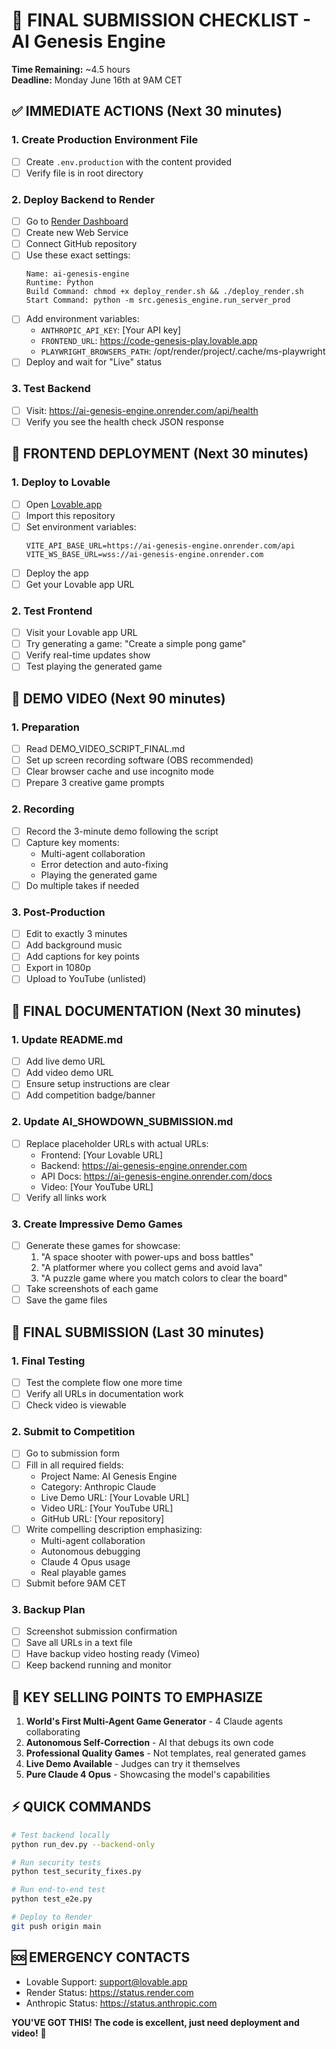 # 🏁 FINAL SUBMISSION CHECKLIST - AI Genesis Engine

**Time Remaining:** ~4.5 hours  
**Deadline:** Monday June 16th at 9AM CET

## ✅ IMMEDIATE ACTIONS (Next 30 minutes)

### 1. Create Production Environment File
- [ ] Create `.env.production` with the content provided
- [ ] Verify file is in root directory

### 2. Deploy Backend to Render
- [ ] Go to [Render Dashboard](https://dashboard.render.com/)
- [ ] Create new Web Service
- [ ] Connect GitHub repository
- [ ] Use these exact settings:
  ```
  Name: ai-genesis-engine
  Runtime: Python
  Build Command: chmod +x deploy_render.sh && ./deploy_render.sh
  Start Command: python -m src.genesis_engine.run_server_prod
  ```
- [ ] Add environment variables:
  - `ANTHROPIC_API_KEY`: [Your API key]
  - `FRONTEND_URL`: https://code-genesis-play.lovable.app
  - `PLAYWRIGHT_BROWSERS_PATH`: /opt/render/project/.cache/ms-playwright
- [ ] Deploy and wait for "Live" status

### 3. Test Backend
- [ ] Visit: https://ai-genesis-engine.onrender.com/api/health
- [ ] Verify you see the health check JSON response

## 🎨 FRONTEND DEPLOYMENT (Next 30 minutes)

### 1. Deploy to Lovable
- [ ] Open [Lovable.app](https://lovable.app)
- [ ] Import this repository
- [ ] Set environment variables:
  ```
  VITE_API_BASE_URL=https://ai-genesis-engine.onrender.com/api
  VITE_WS_BASE_URL=wss://ai-genesis-engine.onrender.com
  ```
- [ ] Deploy the app
- [ ] Get your Lovable app URL

### 2. Test Frontend
- [ ] Visit your Lovable app URL
- [ ] Try generating a game: "Create a simple pong game"
- [ ] Verify real-time updates show
- [ ] Test playing the generated game

## 🎥 DEMO VIDEO (Next 90 minutes)

### 1. Preparation
- [ ] Read DEMO_VIDEO_SCRIPT_FINAL.md
- [ ] Set up screen recording software (OBS recommended)
- [ ] Clear browser cache and use incognito mode
- [ ] Prepare 3 creative game prompts

### 2. Recording
- [ ] Record the 3-minute demo following the script
- [ ] Capture key moments:
  - Multi-agent collaboration
  - Error detection and auto-fixing
  - Playing the generated game
- [ ] Do multiple takes if needed

### 3. Post-Production
- [ ] Edit to exactly 3 minutes
- [ ] Add background music
- [ ] Add captions for key points
- [ ] Export in 1080p
- [ ] Upload to YouTube (unlisted)

## 📝 FINAL DOCUMENTATION (Next 30 minutes)

### 1. Update README.md
- [ ] Add live demo URL
- [ ] Add video demo URL
- [ ] Ensure setup instructions are clear
- [ ] Add competition badge/banner

### 2. Update AI_SHOWDOWN_SUBMISSION.md
- [ ] Replace placeholder URLs with actual URLs:
  - Frontend: [Your Lovable URL]
  - Backend: https://ai-genesis-engine.onrender.com
  - API Docs: https://ai-genesis-engine.onrender.com/docs
  - Video: [Your YouTube URL]
- [ ] Verify all links work

### 3. Create Impressive Demo Games
- [ ] Generate these games for showcase:
  1. "A space shooter with power-ups and boss battles"
  2. "A platformer where you collect gems and avoid lava"
  3. "A puzzle game where you match colors to clear the board"
- [ ] Take screenshots of each game
- [ ] Save the game files

## 🚀 FINAL SUBMISSION (Last 30 minutes)

### 1. Final Testing
- [ ] Test the complete flow one more time
- [ ] Verify all URLs in documentation work
- [ ] Check video is viewable

### 2. Submit to Competition
- [ ] Go to submission form
- [ ] Fill in all required fields:
  - Project Name: AI Genesis Engine
  - Category: Anthropic Claude
  - Live Demo URL: [Your Lovable URL]
  - Video URL: [Your YouTube URL]
  - GitHub URL: [Your repository]
- [ ] Write compelling description emphasizing:
  - Multi-agent collaboration
  - Autonomous debugging
  - Claude 4 Opus usage
  - Real playable games
- [ ] Submit before 9AM CET

### 3. Backup Plan
- [ ] Screenshot submission confirmation
- [ ] Save all URLs in a text file
- [ ] Have backup video hosting ready (Vimeo)
- [ ] Keep backend running and monitor

## 🎯 KEY SELLING POINTS TO EMPHASIZE

1. **World's First Multi-Agent Game Generator** - 4 Claude agents collaborating
2. **Autonomous Self-Correction** - AI that debugs its own code
3. **Professional Quality Games** - Not templates, real generated games
4. **Live Demo Available** - Judges can try it themselves
5. **Pure Claude 4 Opus** - Showcasing the model's capabilities

## ⚡ QUICK COMMANDS

```bash
# Test backend locally
python run_dev.py --backend-only

# Run security tests
python test_security_fixes.py

# Run end-to-end test
python test_e2e.py

# Deploy to Render
git push origin main
```

## 🆘 EMERGENCY CONTACTS

- Lovable Support: support@lovable.app
- Render Status: https://status.render.com
- Anthropic Status: https://status.anthropic.com

**YOU'VE GOT THIS! The code is excellent, just need deployment and video!** 🚀 